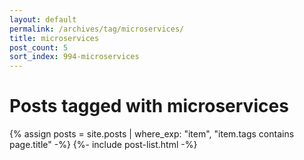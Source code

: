 ```yaml
---
layout: default
permalink: /archives/tag/microservices/
title: microservices
post_count: 5
sort_index: 994-microservices
---
```

<h1 class="page-heading">Posts tagged with microservices</h1>
{% assign posts = site.posts | where_exp: "item", "item.tags contains page.title" -%}
{%- include post-list.html -%}
